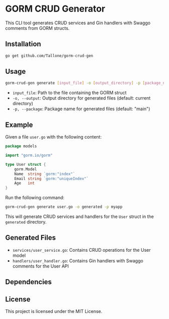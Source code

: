 # GORM CRUD Generator

This CLI tool generates CRUD services and Gin handlers with Swaggo comments from GORM structs.

## Installation

```bash
go get github.com/Tallone/gorm-crud-gen
```

## Usage

```bash
gorm-crud-gen generate [input_file] -o [output_directory] -p [package_name]
```

- `input_file`: Path to the file containing the GORM struct
- `-o, --output`: Output directory for generated files (default: current directory)
- `-p, --package`: Package name for generated files (default: "main")

## Example

Given a file `user.go` with the following content:

```go
package models

import "gorm.io/gorm"

type User struct {
	gorm.Model
	Name  string `gorm:"index"`
	Email string `gorm:"uniqueIndex"`
	Age   int
}
```

Run the following command:

```bash
gorm-crud-gen generate user.go -o generated -p myapp
```

This will generate CRUD services and handlers for the `User` struct in the `generated` directory.

## Generated Files

- `services/user_service.go`: Contains CRUD operations for the User model
- `handlers/user_handler.go`: Contains Gin handlers with Swaggo comments for the User API

## Dependencies


## License

This project is licensed under the MIT License.
